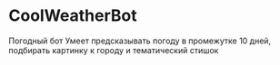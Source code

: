 # CoolWeatherBot
Погодный бот
Умеет предсказывать погоду в промежутке 10 дней, подбирать картинку к городу и тематический стишок
